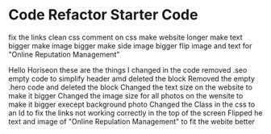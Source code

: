 # Code Refactor Starter Code
fix the links
clean css
comment on css
make website longer
make text bigger
make image bigger
make side image bigger
flip image and text for "Online Reputation Management"


Hello Horiseon these are the things I changed in the code
removed .seo empty code to simplify header amd deleted the block
Removed the empty .hero code and deleted the block
Changed the text size on the website to make it bigger
Changed the image size for all photos on the wensite to make it bigger execept background photo
Changed the Class in the css to an Id to fix the links not working correctly in the top of the screen
Flipped he text and image of "Online Repulation Management" to fit the webite better